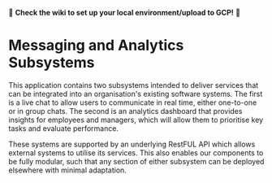 🔴 **Check the wiki to set up your local environment/upload to GCP!** 🔴


# Messaging and Analytics Subsystems

This application contains two subsystems intended to deliver services that can be integrated into an organisation's existing software systems.
The first is a live chat to allow users to communicate in real time, either one-to-one or in group chats.
The second is an analytics dashboard that provides insights for employees and managers, which will allow them to prioritise key tasks and evaluate performance.

These systems are supported by an underlying RestFUL API which allows external systems to utilise its services. This also enables our components to be fully modular, such that any section of either subsystem can be deployed elsewhere with minimal adaptation.
